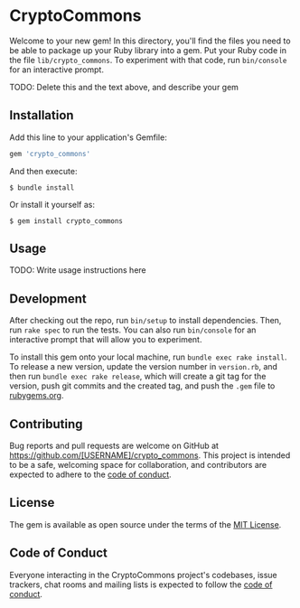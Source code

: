 # CryptoCommons

Welcome to your new gem! In this directory, you'll find the files you need to be able to package up your Ruby library into a gem. Put your Ruby code in the file `lib/crypto_commons`. To experiment with that code, run `bin/console` for an interactive prompt.

TODO: Delete this and the text above, and describe your gem

## Installation

Add this line to your application's Gemfile:

```ruby
gem 'crypto_commons'
```

And then execute:

    $ bundle install

Or install it yourself as:

    $ gem install crypto_commons

## Usage

TODO: Write usage instructions here

## Development

After checking out the repo, run `bin/setup` to install dependencies. Then, run `rake spec` to run the tests. You can also run `bin/console` for an interactive prompt that will allow you to experiment.

To install this gem onto your local machine, run `bundle exec rake install`. To release a new version, update the version number in `version.rb`, and then run `bundle exec rake release`, which will create a git tag for the version, push git commits and the created tag, and push the `.gem` file to [rubygems.org](https://rubygems.org).

## Contributing

Bug reports and pull requests are welcome on GitHub at https://github.com/[USERNAME]/crypto_commons. This project is intended to be a safe, welcoming space for collaboration, and contributors are expected to adhere to the [code of conduct](https://github.com/[USERNAME]/crypto_commons/blob/master/CODE_OF_CONDUCT.md).

## License

The gem is available as open source under the terms of the [MIT License](https://opensource.org/licenses/MIT).

## Code of Conduct

Everyone interacting in the CryptoCommons project's codebases, issue trackers, chat rooms and mailing lists is expected to follow the [code of conduct](https://github.com/[USERNAME]/crypto_commons/blob/master/CODE_OF_CONDUCT.md).
